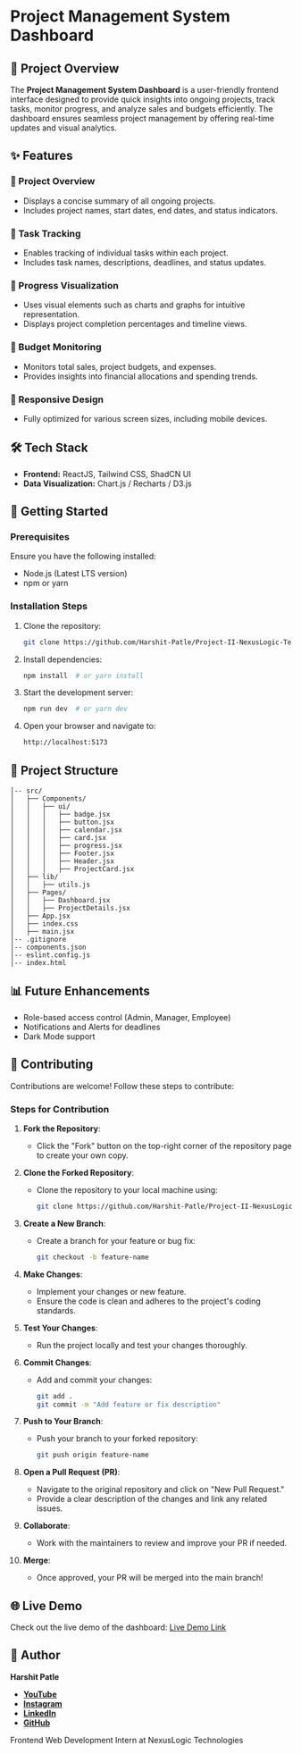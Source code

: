 # Project Management System Dashboard

## 📌 Project Overview
The **Project Management System Dashboard** is a user-friendly frontend interface designed to provide quick insights into ongoing projects, track tasks, monitor progress, and analyze sales and budgets efficiently. The dashboard ensures seamless project management by offering real-time updates and visual analytics.

## ✨ Features

### 🔹 Project Overview
- Displays a concise summary of all ongoing projects.
- Includes project names, start dates, end dates, and status indicators.

### 🔹 Task Tracking
- Enables tracking of individual tasks within each project.
- Includes task names, descriptions, deadlines, and status updates.

### 🔹 Progress Visualization
- Uses visual elements such as charts and graphs for intuitive representation.
- Displays project completion percentages and timeline views.

### 🔹 Budget Monitoring
- Monitors total sales, project budgets, and expenses.
- Provides insights into financial allocations and spending trends.

### 🔹 Responsive Design
- Fully optimized for various screen sizes, including mobile devices.

## 🛠️ Tech Stack
- **Frontend:** ReactJS, Tailwind CSS, ShadCN UI
- **Data Visualization:** Chart.js / Recharts / D3.js

## 🚀 Getting Started

### Prerequisites
Ensure you have the following installed:
- Node.js (Latest LTS version)
- npm or yarn

### Installation Steps
1. Clone the repository:
   ```sh
   git clone https://github.com/Harshit-Patle/Project-II-NexusLogic-Technologies.git
   ```
2. Install dependencies:
   ```sh
   npm install  # or yarn install
   ```
3. Start the development server:
   ```sh
   npm run dev  # or yarn dev
   ```
4. Open your browser and navigate to:
   ```sh
   http://localhost:5173
   ```

## 📂 Project Structure
```
│-- src/
│   ├── Components/
│   │   ├── ui/
│   │   │   ├── badge.jsx
│   │   │   ├── button.jsx
│   │   │   ├── calendar.jsx
│   │   │   ├── card.jsx
│   │   │   ├── progress.jsx
│   │   │   ├── Footer.jsx
│   │   │   ├── Header.jsx
│   │   │   ├── ProjectCard.jsx
│   ├── lib/
│   │   ├── utils.js
│   ├── Pages/
│   │   ├── Dashboard.jsx
│   │   ├── ProjectDetails.jsx
│   ├── App.jsx
│   ├── index.css
│   ├── main.jsx
│-- .gitignore
│-- components.json
│-- eslint.config.js
│-- index.html
```

## 📊 Future Enhancements
- Role-based access control (Admin, Manager, Employee)
- Notifications and Alerts for deadlines
- Dark Mode support

## 🤝 Contributing
Contributions are welcome! Follow these steps to contribute:

### Steps for Contribution
1. **Fork the Repository**:
   - Click the "Fork" button on the top-right corner of the repository page to create your own copy.

2. **Clone the Forked Repository**:
   - Clone the repository to your local machine using:
     ```sh
     git clone https://github.com/Harshit-Patle/Project-II-NexusLogic-Technologies.git
     ```

3. **Create a New Branch**:
   - Create a branch for your feature or bug fix:
     ```sh
     git checkout -b feature-name
     ```

4. **Make Changes**:
   - Implement your changes or new feature.
   - Ensure the code is clean and adheres to the project's coding standards.

5. **Test Your Changes**:
   - Run the project locally and test your changes thoroughly.

6. **Commit Changes**:
   - Add and commit your changes:
     ```sh
     git add .
     git commit -m "Add feature or fix description"
     ```

7. **Push to Your Branch**:
   - Push your branch to your forked repository:
     ```sh
     git push origin feature-name
     ```

8. **Open a Pull Request (PR)**:
   - Navigate to the original repository and click on "New Pull Request."
   - Provide a clear description of the changes and link any related issues.

9. **Collaborate**:
   - Work with the maintainers to review and improve your PR if needed.

10. **Merge**:
    - Once approved, your PR will be merged into the main branch!

## 🌐 Live Demo
Check out the live demo of the dashboard: [Live Demo Link](#)

## 👤 Author
**Harshit Patle**

- **[YouTube](https://www.youtube.com/@coding_version)**  
- **[Instagram](https://www.instagram.com/coding_version)**  
- **[LinkedIn](https://www.linkedin.com/in/harshit-patle)**  
- **[GitHub](https://github.com/Harshit-Patle)**  

Frontend Web Development Intern at NexusLogic Technologies
